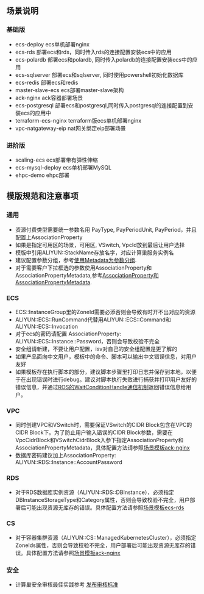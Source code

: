 ## 场景说明

### 基础版

* ecs-deploy ecs单机部署nginx
* ecs-rds 部署ecs和rds，同时传入rds的连接配置安装ecs中的应用
* ecs-polardb 部署ecs和polardb, 同时传入polardb的连接配置安装ecs中的应用
* ecs-sqlserver 部署ecs和sqlserver, 同时使用powershell初始化数据库
* ecs-redis 部署ecs和redis
* master-slave-ecs ecs部署master-slave架构
* ack-nginx ack容器部署场景
* ecs-postgresql 部署ecs和postgresql,同时传入postgresql的连接配置到安装ecs的应用中
* terraform-ecs-nginx terraform版ecs单机部署nginx
* vpc-natgateway-eip nat网关绑定eip部署场景
### 进阶版

* scaling-ecs ecs部署带有弹性伸缩
* ecs-mysql-deploy ecs单机部署MySQL
* ehpc-demo ehpc部署

## 模版规范和注意事项

### 通用

* 资源付费类型需要统一参数名用 PayType, PayPeriodUnit, PayPeriod，并且配置上AssociationProperty
* 如果是指定可用区的场景，可用区, VSwitch, VpcId放到最后让用户选择
* 模版中引用ALIYUN::StackName存放名字，对应计算巢服务实例名
* 建议配置参数分组，参考[使用Metadata为参数分组](https://help.aliyun.com/document_detail/211198.html).
* 对于需要客户下拉框选的参数使用AssociationProperty和AssociationPropertyMetadata,参考[AssociationProperty和AssociationPropertyMetadata](https://help.aliyun.com/document_detail/315578.html).

### ECS
* ECS::InstanceGroup里的ZoneId需要必添否则会导致有时开不出对应的资源
* ALIYUN::ECS::RunCommand代替用ALIYUN::ECS::Command和ALIYUN::ECS::Invocation
* 对于ecs的密码请配置 AssociationProperty: ALIYUN::ECS::Instance::Password，否则会导致校验不完全
* 安全组请新建，不要让用户配置，isv对自己的安全组配置是更了解的
* 如果产品面向中文用户，模板中的命令、脚本可以输出中文错误信息，对用户友好
* 如果模板存在执行脚本的部分，建议脚本步骤里打印日志并保存到本地，以便于在出现错误时进行debug。建议对脚本执行失败进行捕获并打印用户友好的错误信息，并通过[ROS的WaitConditionHandle通信机制](https://help.aliyun.com/document_detail/438170.html)返回错误信息给用户。

### VPC

* 同时创建VPC和VSwitch时，需要保证VSwitch的CIDR Block包含在VPC的CIDR Block下。为了防止用户输入错误的CIDR Block参数，需要在VpcCidrBlock和VSwitchCidrBlock入参下指定AssociationProperty和AssociationPropertyMetadata，具体配置方法请参照[场景模板ack-nginx](./ack-nginx/template.yaml)
* 数据库密码建议加上AssociationProperty: ALIYUN::RDS::Instance::AccountPassword

### RDS

* 对于RDS数据库实例资源（ALIYUN::RDS::DBInstance），必须指定DBInstanceStorageType和Category属性，否则会导致校验不完全，用户部署后可能出现资源无库存的错误。具体配置方法请参照[场景模板ecs-rds](./ecs-rds/template.yaml)

### CS

* 对于容器集群资源（ALIYUN::CS::ManagedKubernetesCluster），必须指定ZoneIds属性，否则会导致校验不完全，用户部署后可能出现资源无库存的错误。具体配置方法请参照[场景模板ack-nginx](./ack-nginx/template.yaml)

### 安全
* 计算巢安全审核最佳实践参考 [发布审核标准](https://help.aliyun.com/document_detail/406760.html)
